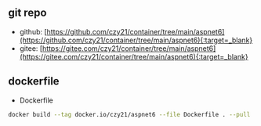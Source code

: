 ## git repo
  - github: [https://github.com/czy21/container/tree/main/aspnet6](https://github.com/czy21/container/tree/main/aspnet6){:target=_blank}
  - gitee: [https://gitee.com/czy21/container/tree/main/aspnet6](https://gitee.com/czy21/container/tree/main/aspnet6){:target=_blank}
## dockerfile
- Dockerfile
```bash
docker build --tag docker.io/czy21/aspnet6 --file Dockerfile . --pull
```